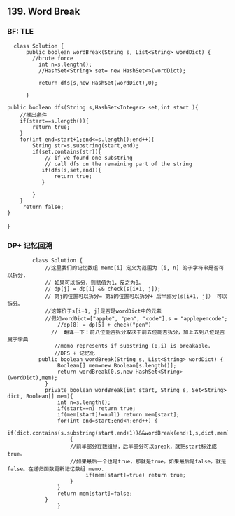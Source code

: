 
## 139. Word Break


### BF: TLE

      class Solution {
          public boolean wordBreak(String s, List<String> wordDict) {
            //brute force
              int n=s.length();
              //HashSet<String> set= new HashSet<>(wordDict);

              return dfs(s,new HashSet(wordDict),0);

          }

    public boolean dfs(String s,HashSet<Integer> set,int start ){
        //推出条件
        if(start==s.length()){
            return true;
        }
        for(int end=start+1;end<=s.length();end++){
            String str=s.substring(start,end);
            if(set.contains(str)){
                // if we found one substring
                // call dfs on the remaining part of the string
               if(dfs(s,set,end)){
                   return true;
               } 
                
            }
        }
         return false;
    }
   
}



### DP+ 记忆回溯

            class Solution {
                //这里我们的记忆数组 memo[i] 定义为范围为 [i, n] 的子字符串是否可以拆分.
                // 如果可以拆分，则赋值为1，反之为0。
                // dp[j] = dp[i] && check(s[i+1, j]);
                // 第j的位置可以拆分= 第i的位置可以拆分+ 后半部分(s[i+1, j]） 可以拆分。
                //这等价于s[i+1, j]是否是wordDict中的元素
                //假如wordDict=["apple", "pen", "code"],s = "applepencode";
                    //dp[8] = dp[5] + check("pen")
                  //  翻译一下：前八位能否拆分取决于前五位能否拆分，加上五到八位是否属于字典
                   //memo represents if substring (0,i) is breakable.  
                   //DFS + 记忆化
              public boolean wordBreak(String s, List<String> wordDict) {
                    Boolean[] mem=new Boolean[s.length()];
                    return wordBreak(0,s,new HashSet<String>(wordDict),mem);   
                }
                private boolean wordBreak(int start, String s, Set<String> dict, Boolean[] mem){
                    int n=s.length();
                    if(start==n) return true;
                    if(mem[start]!=null) return mem[start];
                    for(int end=start;end<n;end++) {
                        if(dict.contains(s.substring(start,end+1))&&wordBreak(end+1,s,dict,mem)) 
                        {
                        //前半部分在数组里，后半部分可以break，就把start标注成true。
                        //如果最后一个也是true，那就是true。如果最后是false，就是false。在递归函数更新记忆数组 memo.
                             if(mem[start]=true) return true;
                        }
                    }
                    return mem[start]=false;
                }
                    }
